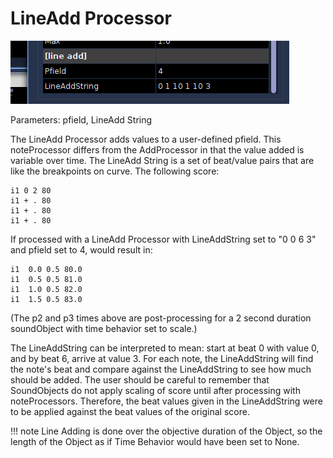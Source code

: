 # LineAdd Processor

![Line Add](../../../images/LineAdd.png)

Parameters: pfield, LineAdd String

The LineAdd Processor adds values to a user-defined pfield. This
noteProcessor differs from the AddProcessor in that the value added is
variable over time. The LineAdd String is a set of beat/value pairs that
are like the breakpoints on curve. The following score:

```csound-sco 
i1 0 2 80
i1 + . 80
i1 + . 80
i1 + . 80
```

If processed with a LineAdd Processor with LineAddString set to "0 0 6
3" and pfield set to 4, would result in:

```csound-sco 
i1  0.0 0.5 80.0
i1  0.5 0.5 81.0
i1  1.0 0.5 82.0
i1  1.5 0.5 83.0
```

(The p2 and p3 times above are post-processing for a 2 second duration
soundObject with time behavior set to scale.)

The LineAddString can be interpreted to mean: start at beat 0 with value
0, and by beat 6, arrive at value 3. For each note, the LineAddString
will find the note's beat and compare against the LineAddString to see
how much should be added. The user should be careful to remember that
SoundObjects do not apply scaling of score until after processing with
noteProcessors. Therefore, the beat values given in the LineAddString
were to be applied against the beat values of the original score.

!!! note
Line Adding is done over the objective duration of the Object, so the 
length of the Object as if Time Behavior would have been set to None.
